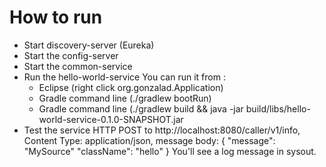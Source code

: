# How to run

 * Start discovery-server (Eureka)
 * Start the config-server
 * Start the common-service
 * Run the hello-world-service
   You can run it from :
   * Eclipse (right click org.gonzalad.Application)
   * Gradle command line (./gradlew bootRun)
   * Gradle command line (./gradlew build && java -jar build/libs/hello-world-service-0.1.0-SNAPSHOT.jar
 * Test the service
   HTTP POST to http://localhost:8080/caller/v1/info, Content Type: application/json, message body:
	{
	  "message": "MySource"
	  "className": "hello"
	}
	You'll see a log message in sysout.
	

